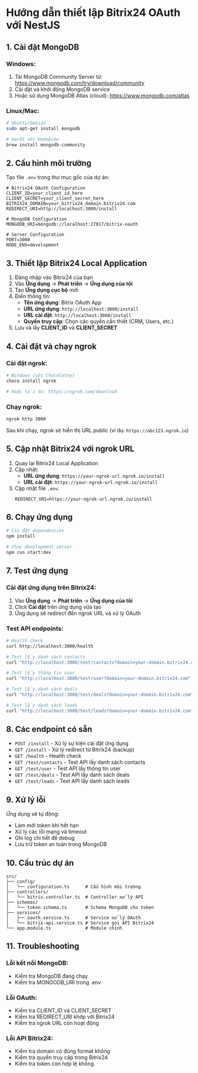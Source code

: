 # Hướng dẫn thiết lập Bitrix24 OAuth với NestJS

## 1. Cài đặt MongoDB

### Windows:
1. Tải MongoDB Community Server từ: https://www.mongodb.com/try/download/community
2. Cài đặt và khởi động MongoDB service
3. Hoặc sử dụng MongoDB Atlas (cloud): https://www.mongodb.com/atlas

### Linux/Mac:
```bash
# Ubuntu/Debian
sudo apt-get install mongodb

# macOS với Homebrew
brew install mongodb-community
```

## 2. Cấu hình môi trường

Tạo file `.env` trong thư mục gốc của dự án:

```env
# Bitrix24 OAuth Configuration
CLIENT_ID=your_client_id_here
CLIENT_SECRET=your_client_secret_here
BITRIX24_DOMAIN=your_bitrix24_domain.bitrix24.com
REDIRECT_URI=http://localhost:3000/install

# MongoDB Configuration
MONGODB_URI=mongodb://localhost:27017/bitrix-oauth

# Server Configuration
PORT=3000
NODE_ENV=development
```

## 3. Thiết lập Bitrix24 Local Application

1. Đăng nhập vào Bitrix24 của bạn
2. Vào **Ứng dụng** → **Phát triển** → **Ứng dụng của tôi**
3. Tạo **Ứng dụng cục bộ** mới
4. Điền thông tin:
   - **Tên ứng dụng**: Bitrix OAuth App
   - **URL ứng dụng**: `http://localhost:3000/install`
   - **URL cài đặt**: `http://localhost:3000/install`
   - **Quyền truy cập**: Chọn các quyền cần thiết (CRM, Users, etc.)
5. Lưu và lấy **CLIENT_ID** và **CLIENT_SECRET**

## 4. Cài đặt và chạy ngrok

### Cài đặt ngrok:
```bash
# Windows (với Chocolatey)
choco install ngrok

# Hoặc tải từ: https://ngrok.com/download
```

### Chạy ngrok:
```bash
ngrok http 3000
```

Sau khi chạy, ngrok sẽ hiển thị URL public (ví dụ: `https://abc123.ngrok.io`)

## 5. Cập nhật Bitrix24 với ngrok URL

1. Quay lại Bitrix24 Local Application
2. Cập nhật:
   - **URL ứng dụng**: `https://your-ngrok-url.ngrok.io/install`
   - **URL cài đặt**: `https://your-ngrok-url.ngrok.io/install`
3. Cập nhật file `.env`:
   ```env
   REDIRECT_URI=https://your-ngrok-url.ngrok.io/install
   ```

## 6. Chạy ứng dụng

```bash
# Cài đặt dependencies
npm install

# Chạy development server
npm run start:dev
```

## 7. Test ứng dụng

### Cài đặt ứng dụng trên Bitrix24:
1. Vào **Ứng dụng** → **Phát triển** → **Ứng dụng của tôi**
2. Click **Cài đặt** trên ứng dụng vừa tạo
3. Ứng dụng sẽ redirect đến ngrok URL và xử lý OAuth

### Test API endpoints:

```bash
# Health check
curl http://localhost:3000/health

# Test lấy danh sách contacts
curl "http://localhost:3000/test/contacts?domain=your-domain.bitrix24.com"

# Test lấy thông tin user
curl "http://localhost:3000/test/user?domain=your-domain.bitrix24.com"

# Test lấy danh sách deals
curl "http://localhost:3000/test/deals?domain=your-domain.bitrix24.com"

# Test lấy danh sách leads
curl "http://localhost:3000/test/leads?domain=your-domain.bitrix24.com"
```

## 8. Các endpoint có sẵn

- `POST /install` - Xử lý sự kiện cài đặt ứng dụng
- `GET /install` - Xử lý redirect từ Bitrix24 (backup)
- `GET /health` - Health check
- `GET /test/contacts` - Test API lấy danh sách contacts
- `GET /test/user` - Test API lấy thông tin user
- `GET /test/deals` - Test API lấy danh sách deals
- `GET /test/leads` - Test API lấy danh sách leads

## 9. Xử lý lỗi

Ứng dụng sẽ tự động:
- Làm mới token khi hết hạn
- Xử lý các lỗi mạng và timeout
- Ghi log chi tiết để debug
- Lưu trữ token an toàn trong MongoDB

## 10. Cấu trúc dự án

```
src/
├── config/
│   └── configuration.ts      # Cấu hình môi trường
├── controllers/
│   └── bitrix.controller.ts  # Controller xử lý API
├── schemas/
│   └── token.schema.ts       # Schema MongoDB cho token
├── services/
│   ├── oauth.service.ts      # Service xử lý OAuth
│   └── bitrix-api.service.ts # Service gọi API Bitrix24
└── app.module.ts             # Module chính
```

## 11. Troubleshooting

### Lỗi kết nối MongoDB:
- Kiểm tra MongoDB đang chạy
- Kiểm tra MONGODB_URI trong .env

### Lỗi OAuth:
- Kiểm tra CLIENT_ID và CLIENT_SECRET
- Kiểm tra REDIRECT_URI khớp với Bitrix24
- Kiểm tra ngrok URL còn hoạt động

### Lỗi API Bitrix24:
- Kiểm tra domain có đúng format không
- Kiểm tra quyền truy cập trong Bitrix24
- Kiểm tra token còn hợp lệ không
